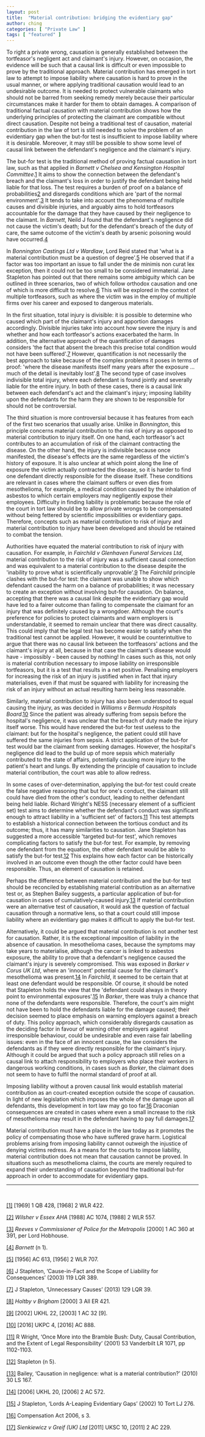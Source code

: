 ```yaml
---
layout: post
title:  "Material contribution: bridging the evidentiary gap"
author: ching
categories: [ "Private Law" ]
tags: [ "featured" ]
---
```

To right a private wrong, causation is generally established between the tortfeasor's negligent act and claimant's injury. However, on occasion, the evidence will be such that a causal link is difficult or even impossible to prove by the traditional approach. Material contribution has emerged in tort law to attempt to impose liability where causation is hard to prove in the usual manner, or where applying traditional causation would lead to an undesirable outcome. It is needed to protect vulnerable claimants who should not be barred from seeking remedy merely because their particular circumstances make it harder for them to obtain damages. A comparison of traditional factual causation with material contribution shows how the underlying principles of protecting the claimant are compatible without direct causation. Despite not being a traditional test of causation, material contribution in the law of tort is still needed to solve the problem of an evidentiary gap when the but-for test is insufficient to impose liability where it is desirable. Moreover, it may still be possible to show some level of causal link between the defendant's negligence and the claimant's injury.

The but-for test is the traditional method of proving factual causation in tort law, such as that applied in *Barnett v Chelsea and Kensington Hospital Committee*.<a class="inline-reference" id="inline1" href="#1">1</a> It aims to show the connection between the defendant's breach and the claimant's loss in order to justify the defendant being held liable for that loss. The test requires a burden of proof on a balance of probabilities<a class="inline-reference" id="inline2" href="#2">2</a> and disregards conditions which are 'part of the normal environment'.<a class="inline-reference" id="inline3" href="#3">3</a> It tends to take into account the phenomena of multiple causes and divisible injuries, and arguably aims to hold tortfeasors accountable for the damage that they have caused by their negligence to the claimant. In *Barnett*, Neild J found that the defendant's negligence did not cause the victim's death; but for the defendant's breach of the duty of care, the same outcome of the victim's death by arsenic poisoning would have occurred.<a class="inline-reference" id="inline4" href="#4">4</a>

In *Bonnington Castings Ltd v Wardlaw*, Lord Reid stated that 'what is a material contribution must be a question of degree'.<a class="inline-reference" id="inline5" href="#5">5</a> He observed that if a factor was too important an issue to fall under the de minimis non curat lex exception, then it could not be too small to be considered immaterial. Jane Stapleton has pointed out that there remains some ambiguity which can be outlined in three scenarios, two of which follow orthodox causation and one of which is more difficult to resolve.<a class="inline-reference" id="inline6" href="#6">6</a> This will be explored in the context of multiple tortfeasors, such as where the victim was in the employ of multiple firms over his career and exposed to dangerous materials.

In the first situation, total injury is divisible: it is possible to determine who caused which part of the claimant's injury and apportion damages accordingly. Divisible injuries take into account how severe the injury is and whether and how each tortfeasor's actions exacerbated the harm.  In addition, the alternative approach of the quantification of damages considers 'the fact that absent the breach this precise total condition would not have been suffered'.<a class="inline-reference" id="inline7" href="#7">7</a> However, quantification is not necessarily the best approach to take because of the complex problems it poses in terms of proof: 'where the disease manifests itself many years after the exposure ... much of the detail is inevitably lost'.<a class="inline-reference" id="inline8" href="#8">8</a> The second type of case involves indivisible total injury, where each defendant is found jointly and severally liable for the entire injury. In both of these cases, there is a causal link between each defendant's act and the claimant's injury; imposing liability upon the defendants for the harm they are shown to be responsible for should not be controversial.

The third situation is more controversial because it has features from each of the first two scenarios that usually arise. Unlike in *Bonnington*, this principle concerns material contribution to the risk of injury as opposed to material contribution to injury itself. On one hand, each tortfeasor's act contributes to an accumulation of risk of the claimant contracting the disease. On the other hand, the injury is indivisible because once manifested, the disease's effects are the same regardless of the victim's history of exposure. It is also unclear at which point along the line of exposure the victim actually contracted the disease, so it is harder to find one defendant directly responsible for the disease itself. These conditions are relevant in cases where the claimant suffers or even dies from mesothelioma, for example, a medical condition caused by the inhalation of asbestos to which certain employers may negligently expose their employees. Difficulty in finding liability is problematic because the role of the court in tort law should be to allow private wrongs to be compensated without being fettered by scientific impossibilities or evidentiary gaps. Therefore, concepts such as material contribution to risk of injury and material contribution to injury have been developed and should be retained to combat the tension.

Authorities have equated the material contribution to risk of injury with causation. For example, in *Fairchild v Glenhaven Funeral Services Ltd*, material contribution to the risk of injury was a sufficient causal connection and was equivalent to a material contribution to the disease despite the 'inability to prove what is scientifically unprovable'.<a class="inline-reference" id="inline9" href="#9">9</a> The *Fairchild* principle clashes with the but-for test: the claimant was unable to show which defendant caused the harm on a balance of probabilities; it was necessary to create an exception without involving but-for causation. On balance, accepting that there was a causal link despite the evidentiary gap would have led to a fairer outcome than failing to compensate the claimant for an injury that was definitely caused by a wrongdoer. Although the court's preference for policies to protect claimants and warn employers is understandable, it seemed to remain unclear that there was direct causality. This could imply that the legal test has become easier to satisfy when the traditional test cannot be applied. However, it would be counterintuitive to argue that there was no causal link between the tortfeasors' actions and the claimant's injury at all, because in that case the claimant's disease would have - impossibly - been caused by nothing! In cases such as this, not only is material contribution necessary to impose liability on irresponsible tortfeasors, but it is a test that results in a net positive. Penalising employers for increasing the risk of an injury is justified when in fact that injury materialises, even if that must be squared with liability for increasing the risk of an injury without an actual resulting harm being less reasonable.

Similarly, material contribution to injury has also been understood to equal causing the injury, as was decided in *Williams v Bermuda Hospitals Board*.<a class="inline-reference" id="inline10" href="#10">10</a> Since the patient was already suffering from sepsis before the hospital's negligence, it was unclear that the breach of duty made the injury itself worse. This would have rendered the but-for test useless to the claimant: but for the hospital's negligence, the patient could still have suffered the same injuries from sepsis. A strict application of the but-for test would bar the claimant from seeking damages. However, the hospital's negligence did lead to the build up of more sepsis which materially contributed to the state of affairs, potentially causing more injury to the patient's heart and lungs. By extending the principle of causation to include material contribution, the court was able to allow redress.

In some cases of over-determination, applying the but-for test could create the false negative reasoning that but for one's conduct, the claimant still could have died from the other's conduct, leading to neither defendant being held liable. Richard Wright's NESS (necessary element of a sufficient set) test aims to determine whether the defendant's conduct was significant enough to attract liability in a 'sufficient set' of factors.<a class="inline-reference" id="inline11" href="#11">11</a> This test attempts to establish a historical connection between the tortious conduct and its outcome; thus, it has many similarities to causation. Jane Stapleton has suggested a more accessible 'targeted but-for test', which removes complicating factors to satisfy the but-for test. For example, by removing one defendant from the equation, the other defendant would be able to satisfy the but-for test.<a class="inline-reference" id="inline12" href="#12">12</a> This explains how each factor can be historically involved in an outcome even though the other factor could have been responsible. Thus, an element of causation is retained.

Perhaps the difference between material contribution and the but-for test should be reconciled by establishing material contribution as an alternative test or, as Stephen Bailey suggests, a particular application of but-for causation in cases of cumulatively-caused injury.<a class="inline-reference" id="inline13" href="#13">13</a> If material contribution were an alternative test of causation, it would ask the question of factual causation through a normative lens, so that a court could still impose liability where an evidentiary gap makes it difficult to apply the but-for test.

Alternatively, it could be argued that material contribution is not another test for causation. Rather, it is the exceptional imposition of liability in the absence of causation. In mesothelioma cases, because the symptoms may take years to materialise, although the cancer is linked to asbestos exposure, the ability to prove that a defendant's negligence caused the claimant's injury is severely compromised. This was exposed in *Barker v Corus UK Ltd*, where an 'innocent' potential cause for the claimant's mesothelioma was present.<a class="inline-reference" id="inline14" href="#14">14</a> In *Fairchild*, it seemed to be certain that at least one defendant would be responsible. Of course, it should be noted that Stapleton holds the view that the 'defendant could always in theory point to environmental exposures'.<a class="inline-reference" id="inline15" href="#15">15</a> In *Barker*, there was truly a chance that none of the defendants were responsible. Therefore, the court's aim might not have been to hold the defendants liable for the damage caused; their decision seemed to place emphasis on warning employers against a breach of duty. This policy approach, which considerably disregards causation as the deciding factor in favour of warning other employers against irresponsible behaviour, could be undesirable and even raise fair labelling issues: even in the face of an innocent cause, the law considers the defendants as if they were directly responsible for the claimant's injury. Although it could be argued that such a policy approach still relies on a causal link to attach responsibility to employers who place their workers in dangerous working conditions, in cases such as *Barker*, the claimant does not seem to have to fulfil the normal standard of proof at all.

Imposing liability without a proven causal link would establish material contribution as an court-created exception outside the scope of causation. In light of new legislation which imposes the whole of the damage upon all defendants, this development in tort law may go too far.<a class="inline-reference" id="inline16" href="#16">16</a> Draconian consequences are created in cases where even a small increase to the risk of mesothelioma may result in the defendant having to pay full damages.<a class="inline-reference" id="inline17" href="#17">17</a>

Material contribution must have a place in the law today as it promotes the policy of compensating those who have suffered grave harm. Logistical problems arising from imposing liability cannot outweigh the injustice of denying victims redress. As a means for the courts to impose liability, material contribution does not mean that causation cannot be proved. In situations such as mesothelioma claims, the courts are merely required to expand their understanding of causation beyond the traditional but-for approach in order to accommodate for evidentiary gaps.

---
<br>

<a class="reference" id="1" href="#inline1">[1]</a>
[1969] 1 QB 428, [1968] 2 WLR 422.

<a class="reference" id="2" href="#inline2">[2]</a>
*Wilsher v Essex AHA* [1988] AC 1074, [1988] 2 WLR 557.

<a class="reference" id="3" href="#inline3">[3]</a>
*Reeves v Commissioner of Police for the Metropolis* [2000] 1 AC 360 at 391, per Lord Hobhouse.

<a class="reference" id="4" href="#inline4">[4]</a>
*Barnett* (n 1).

<a class="reference" id="5" href="#inline5">[5]</a>
[1956] AC 613, [1956] 2 WLR 707.

<a class="reference" id="6" href="#inline6">[6]</a>
J Stapleton, ‘Cause-in-Fact and the Scope of Liability for Consequences’ (2003) 119 LQR 389.

<a class="reference" id="7" href="#inline7">[7]</a>
J Stapleton, ‘Unnecessary Causes’ (2013) 129 LQR 39.

<a class="reference" id="8" href="#inline8">[8]</a>
*Holtby v Brigham* [2000] 3 All ER 421.

<a class="reference" id="9" href="#inline9">[9]</a>
[2002] UKHL 22, [2003] 1 AC 32 [9].

<a class="reference" id="10" href="#inline10">[10]</a>
[2016] UKPC 4, [2016] AC 888.

<a class="reference" id="11" href="#inline11">[11]</a>
R Wright, ‘Once More into the Bramble Bush: Duty, Causal Contribution, and the Extent of Legal Responsibility’ (2001) 53 Vanderbilt LR 1071, pp 1102-1103.

<a class="reference" id="12" href="#inline12">[12]</a>
Stapleton (n 5).

<a class="reference" id="13" href="#inline13">[13]</a>
Bailey, ‘Causation in negligence: what is a material contribution?’ (2010) 30 LS 167.

<a class="reference" id="14" href="#inline14">[14]</a>
[2006] UKHL 20, [2006] 2 AC 572.

<a class="reference" id="15" href="#inline15">[15]</a>
J Stapleton, ‘Lords A-Leaping Evidentiary Gaps’ (2002) 10 Tort LJ 276.

<a class="reference" id="16" href="#inline16">[16]</a>
Compensation Act 2006, s 3.

<a class="reference" id="17" href="#inline17">[17]</a>
*Sienkiewicz v Greif (UK) Ltd* [2011] UKSC 10, [2011] 2 AC 229.
